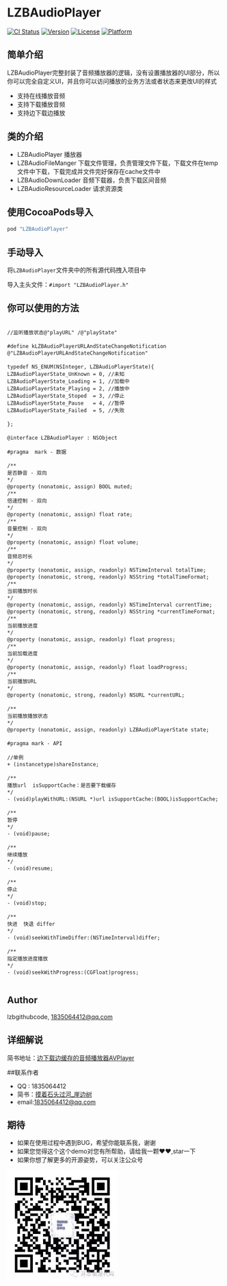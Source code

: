 # LZBAudioPlayer

[![CI Status](http://img.shields.io/travis/lzbgithubcode/LZBAudioPlayer.svg?style=flat)](https://travis-ci.org/lzbgithubcode/LZBAudioPlayer)
[![Version](https://img.shields.io/cocoapods/v/LZBAudioPlayer.svg?style=flat)](http://cocoapods.org/pods/LZBAudioPlayer)
[![License](https://img.shields.io/cocoapods/l/LZBAudioPlayer.svg?style=flat)](http://cocoapods.org/pods/LZBAudioPlayer)
[![Platform](https://img.shields.io/cocoapods/p/LZBAudioPlayer.svg?style=flat)](http://cocoapods.org/pods/LZBAudioPlayer)

## 简单介绍

LZBAudioPlayer完整封装了音频播放器的逻辑，没有设置播放器的UI部分，所以你可以完全自定义UI，并且你可以访问播放的业务方法或者状态来更改UI的样式
* 支持在线播放音频
* 支持下载播放音频
* 支持边下载边播放

## 类的介绍
* LZBAudioPlayer   播放器
* LZBAudioFileManger   下载文件管理，负责管理文件下载，下载文件在temp文件中下载，下载完成并文件完好保存在cache文件中
* LZBAudioDownLoader  音频下载器，负责下载区间音频
* LZBAudioResourceLoader 请求资源类
   

## 使用CocoaPods导入

```ruby
pod "LZBAudioPlayer"
```

## 手动导入

将`LZBAudioPlayer`文件夹中的所有源代码拽入项目中

导入主头文件：`#import "LZBAudioPlayer.h"`


## 你可以使用的方法

```objc

//监听播放状态@"playURL" /@"playState"

#define kLZBAudioPlayerURLAndStateChangeNotification @"LZBAudioPlayerURLAndStateChangeNotification"

typedef NS_ENUM(NSInteger, LZBAudioPlayerState){
LZBAudioPlayerState_UnKnown = 0, //未知
LZBAudioPlayerState_Loading = 1, //加载中
LZBAudioPlayerState_Playing = 2, //播放中
LZBAudioPlayerState_Stoped  = 3, //停止
LZBAudioPlayerState_Pause   = 4, //暂停
LZBAudioPlayerState_Failed  = 5, //失败

};

@interface LZBAudioPlayer : NSObject

#pragma  mark - 数据

/**
是否静音 - 双向
*/
@property (nonatomic, assign) BOOL muted;
/**
倍速控制 - 双向
*/
@property (nonatomic, assign) float rate;
/**
音量控制 - 双向
*/
@property (nonatomic, assign) float volume;
/**
音频总时长
*/
@property (nonatomic, assign, readonly) NSTimeInterval totalTime;
@property (nonatomic, strong, readonly) NSString *totalTimeFormat;
/**
当前播放时长
*/
@property (nonatomic, assign, readonly) NSTimeInterval currentTime;
@property (nonatomic, strong, readonly) NSString *currentTimeFormat;
/**
当前播放进度
*/
@property (nonatomic, assign, readonly) float progress;
/**
当前加载进度
*/
@property (nonatomic, assign, readonly) float loadProgress;
/**
当前播放URL
*/
@property (nonatomic, strong, readonly) NSURL *currentURL;

/**
当前播放播放状态
*/
@property (nonatomic, assign, readonly) LZBAudioPlayerState state;

#pragma mark - API

//单例
+ (instancetype)shareInstance;

/**
播放url  isSupportCache：是否要下载缓存
*/
- (void)playWithURL:(NSURL *)url isSupportCache:(BOOL)isSupportCache;

/**
暂停
*/
- (void)pause;

/**
继续播放
*/
- (void)resume;

/**
停止
*/
- (void)stop;

/**
快进  快退 differ
*/
- (void)seekWithTimeDiffer:(NSTimeInterval)differ;

/**
指定播放进度播放
*/
- (void)seekWithProgress:(CGFloat)progress;


```

## Author

lzbgithubcode, 1835064412@qq.com


## 详细解说
简书地址：[边下载边缓存的音频播放器AVPlayer](http://www.jianshu.com/p/042162ab9cc1)

##联系作者
* QQ : 1835064412
* 简书：[摸着石头过河_崖边树](http://www.jianshu.com/u/268ed1ef819e)
* email:1835064412@qq.com


## 期待
* 如果在使用过程中遇到BUG，希望你能联系我，谢谢
* 如果您觉得这个这个demo对您有所帮助，请给我一颗❤️❤️,star一下
* 如果你想了解更多的开源姿势，可以关注公众号

![image](https://github.com/lzbgithubcode/LZBAudioPlayer/raw/master/screenshotImage/developerCoder08.jpg)






